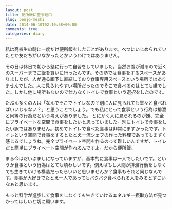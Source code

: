 ```yaml
---
layout: post
title: 便所飯に至る理由
slug: benjo-meshi
date: 2014-06-10T02:10:58+00:00
comments: true
categories: diary
---
```


私は高校生の時に一度だけ便所飯をしたことがあります。べつにいじめられていたとか友だちがいなかったとかいうわけではありません。

その日は休日で朝から塾に行って自習をしていました。当然お腹が減るので近くのスーパーまでご飯を買いに行ったんです。その塾では食事をするスペースがありましたが、人が通る廊下に直結しており食事専用スペースという場所ではありませんでした。人に見られやすい場所だったのでそこで食べるのはとても嫌でした。しかし他に場所もないので仕方なくトイレで食事という選択をしたのです。

たぶん多くの人は「なんでそこでトイレなの？別に人に見られても堂々と食べればいいじゃない？」と思うことでしょう。でも私にとって食事という行為は排泄と同等の行為だという考えがありました。
とにかく人に見られるのが嫌、完全にプライベートな空間で食事をしたいと思っていました。別にトイレで食事をしたい訳ではありません。初めてトイレで食べた食事は非常にまずかったです。トイレという空間で食事をするとたとえ一流シェフの作った料理であってもまずく感じるでしょうね。完全プライベート空間を作るのって難しいんですが、トイレだと簡単にプライベート空間が作れるんですよ。だから便所飯。

まぁ今はだいぶましになっていますが、基本的に食事は一人でしたいです。というか食事という行為はとても煩わしいです。例えばもし人間が排泄行動をしなくても生きていける構造だったらいいと思いませんか？食事もそれと同じなんです。食事が大好きでたとえ一人であってもバクバク食べられる人をみるとすごいなぁと思います。

もっと科学が進歩して食事をしなくても生きていけるエネルギー摂取方法が見つかってほしいと切に願います。
